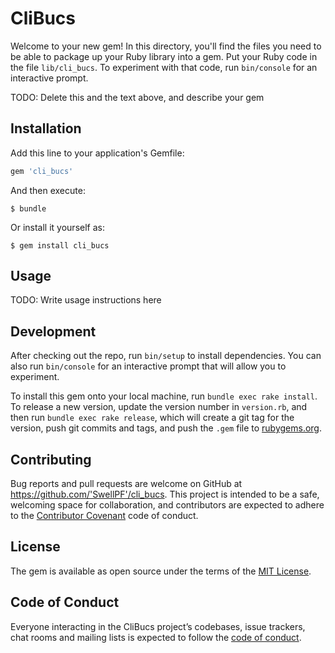 # CliBucs

Welcome to your new gem! In this directory, you'll find the files you need to be able to package up your Ruby library into a gem. Put your Ruby code in the file `lib/cli_bucs`. To experiment with that code, run `bin/console` for an interactive prompt.

TODO: Delete this and the text above, and describe your gem

## Installation

Add this line to your application's Gemfile:

```ruby
gem 'cli_bucs'
```

And then execute:

    $ bundle

Or install it yourself as:

    $ gem install cli_bucs

## Usage

TODO: Write usage instructions here

## Development

After checking out the repo, run `bin/setup` to install dependencies. You can also run `bin/console` for an interactive prompt that will allow you to experiment.

To install this gem onto your local machine, run `bundle exec rake install`. To release a new version, update the version number in `version.rb`, and then run `bundle exec rake release`, which will create a git tag for the version, push git commits and tags, and push the `.gem` file to [rubygems.org](https://rubygems.org).

## Contributing

Bug reports and pull requests are welcome on GitHub at https://github.com/'SwellPF'/cli_bucs. This project is intended to be a safe, welcoming space for collaboration, and contributors are expected to adhere to the [Contributor Covenant](http://contributor-covenant.org) code of conduct.

## License

The gem is available as open source under the terms of the [MIT License](https://opensource.org/licenses/MIT).

## Code of Conduct

Everyone interacting in the CliBucs project’s codebases, issue trackers, chat rooms and mailing lists is expected to follow the [code of conduct](https://github.com/'SwellPF'/cli_bucs/blob/master/CODE_OF_CONDUCT.md).
